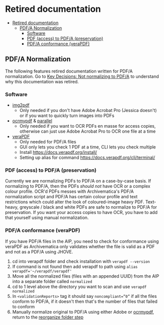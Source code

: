 # Retired documentation

- [Retired documentation](#retired-documentation)
  - [PDF/A Normalization](#pdfa-normalization)
    - [Software](#software)
    - [PDF (access) to PDF/A (preservation)](#pdf-access-to-pdfa-preservation)
    - [PDF/A conformance (veraPDF)](#pdfa-conformance-verapdf)

## PDF/A Normalization

The following features retired documentation written for PDF/A normalization. Go to [Key Decisions: Not normalizing to PDF/A](/docs/future-work.md#not-normalizing-to-pdfa) to understand why this documentation was retired.

### Software

- [img2pdf](https://gitlab.mister-muffin.de/josch/img2pdf)
  - Only needed if you don't have Adobe Acrobat Pro (Jessica doesn't) or if you want to quickly turn images into PDFs
- [ocrmypdf](https://ocrmypdf.readthedocs.io/en/latest/index.html) & [parallel](https://ocrmypdf.readthedocs.io/en/latest/batch.html#batch-jobs)
  - Only needed if you want to OCR PDFs en masse for access copies, otherwise can just use Adobe Acrobat Pro to OCR one file at a time
- [veraPDF](https://verapdf.org/)
  - Only needed for PDF/A files
  - GUI only lets you check 1 PDF at a time, CLI lets you check multiple
  - Install https://docs.verapdf.org/install/
  - Setting up alias for command https://docs.verapdf.org/cli/terminal/

### PDF (access) to PDF/A (preservation)

Currently we are normalizing PDFs to PDF/A on a case-by-case basis. If normalizing to PDF/A, then the PDFs _should not_ have OCR or a complex colour profile. OCR'd PDFs messes with Archivematica's PDF/A normalization script and PDF/A has certain colour profile and text restrictions which could alter the look of coloured-image heavy PDF. Text-heavy, greyscale / black and white PDFs are safe to normalize to PDF/A for preservation. If you want your access copies to have OCR, you have to add that yourself using manual normalization.

### PDF/A conformance (veraPDF)

If you have PDF/A files in the AIP, you need to check for conformance using veraPDF as Archivematica only validates whether the file is valid as a PDF and not as a PDF/A using JHOVE.

1. cd into verapdf folder and check installation with `verapdf --version`
2. If command is not found then add verapdf to path using `alias verapdf='~/verapdf/verapdf'`
3. Move all the normalized files (files with an appended UUID) from the AIP into a separate folder called `normalized`
4. cd to 1 level above the directory you want to scan and use `verapdf normalized`
5. In `<validationReports>` tag it should say `noncompliant=”0”` if all the files conform to PDF/A, if it doesn't then that's the number of files that failed to conform
6. Manually normalize original to PDF/A using either Adobe or [ocrmypdf](#software), return to the [reorganize folder step](#2-reorganize-folder-to-meet-transfer-requirements)
